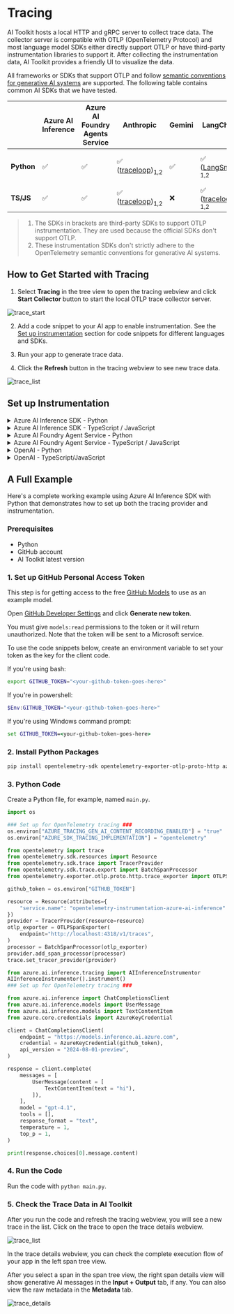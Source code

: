# Tracing

AI Toolkit hosts a local HTTP and gRPC server to collect trace data. The collector server is compatible with OTLP (OpenTelemetry Protocol) and most language model SDKs either directly support OTLP or have third-party instrumentation libraries to support it. After collecting the instrumentation data, AI Toolkit provides a friendly UI to visualize the data.

All frameworks or SDKs that support OTLP and follow [semantic conventions for generative AI systems](https://opentelemetry.io/docs/specs/semconv/gen-ai/) are supported. The following table contains common AI SDKs that we have tested.

| | Azure AI Inference | Azure AI Foundry Agents Service | Anthropic | Gemini | LangChain | OpenAI SDK | OpenAI Agents SDK |
|---|---|---|---|---|---|---|---|
| **Python** | ✅ | ✅ | ✅ ([traceloop](https://github.com/traceloop/openllmetry))<sub>1,2</sub> | ✅  | ✅ ([LangSmith](https://github.com/langchain-ai/langsmith-sdk)) <sub>1,2</sub> | ✅ ([opentelemetry-python-contrib](https://github.com/open-telemetry/opentelemetry-python-contrib)) <sub>1</sub> | ✅ ([Logfire](https://github.com/pydantic/logfire)) <sub>1,2</sub>  |
| **TS/JS** | ✅ | ✅ | ✅ ([traceloop](https://github.com/traceloop/openllmetry))<sub>1,2</sub>| ❌ |✅ ([traceloop](https://github.com/traceloop/openllmetry)) <sub>1,2</sub> |✅ ([traceloop](https://github.com/traceloop/openllmetry)) <sub>1,2</sub>|❌|

> 1. The SDKs in brackets are third-party SDKs to support OTLP instrumentation. They are used because the official SDKs don't support OTLP.
> 2. These instrumentation SDKs don't strictly adhere to the OpenTelemetry semantic conventions for generative AI systems.

## How to Get Started with Tracing

1. Select **Tracing** in the tree view to open the tracing webview and click **Start Collector** button to start the local OTLP trace collector server.

![trace_start](./Images/trace_start.png)

2. Add a code snippet to your AI app to enable instrumentation. See the [Set up instrumentation](#set-up-instrumentation) section for code snippets for different languages and SDKs.

3. Run your app to generate trace data.

4. Click the **Refresh** button in the tracing webview to see new trace data.

![trace_list](./Images/trace_list.png)


## Set up Instrumentation

<details>
<summary>Azure AI Inference SDK - Python</summary>

**Installation:**
```bash
pip install opentelemetry-sdk opentelemetry-exporter-otlp-proto-http azure-ai-inference[opentelemetry]
```

**Setup:**
```python
import os
os.environ["AZURE_TRACING_GEN_AI_CONTENT_RECORDING_ENABLED"] = "true"
os.environ["AZURE_SDK_TRACING_IMPLEMENTATION"] = "opentelemetry"

from opentelemetry.sdk.resources import Resource
from opentelemetry.sdk.trace import TracerProvider
from opentelemetry.sdk.trace.export import BatchSpanProcessor
from opentelemetry.exporter.otlp.proto.http.trace_exporter import OTLPSpanExporter

resource = Resource(attributes={
    "service.name": "opentelemetry-instrumentation-azure-ai-agents"
})
provider = TracerProvider(resource=resource)
otlp_exporter = OTLPSpanExporter(
    endpoint="http://localhost:4318/v1/traces",
)
processor = BatchSpanProcessor(otlp_exporter)
provider.add_span_processor(processor)
trace.set_tracer_provider(provider)

from azure.ai.inference.tracing import AIInferenceInstrumentor
AIInferenceInstrumentor().instrument(True)
```
</details>


<details>
<summary>Azure AI Inference SDK - TypeScript / JavaScript</summary>

**Installation:**
```bash
npm install @azure/opentelemetry-instrumentation-azure-sdk @opentelemetry/api @opentelemetry/exporter-trace-otlp-proto @opentelemetry/instrumentation @opentelemetry/resources @opentelemetry/sdk-trace-node
```

**Setup:**
```javascript
const { context } = require("@opentelemetry/api");
const { resourceFromAttributes } = require("@opentelemetry/resources");
const {
  NodeTracerProvider,
  SimpleSpanProcessor,
} = require("@opentelemetry/sdk-trace-node");
const { OTLPTraceExporter } = require('@opentelemetry/exporter-trace-otlp-proto');

const exporter = new OTLPTraceExporter({
    url: "http://localhost:4318/v1/traces",
});
const provider = new NodeTracerProvider({
    resource: resourceFromAttributes({
        "service.name": "opentelemetry-instrumentation-azure-ai-inference",
    }),
    spanProcessors: [
        new SimpleSpanProcessor(exporter)
    ],
});
provider.register();

const { registerInstrumentations } = require("@opentelemetry/instrumentation");
const { createAzureSdkInstrumentation } = require("@azure/opentelemetry-instrumentation-azure-sdk");

registerInstrumentations({
  instrumentations: [createAzureSdkInstrumentation()],
});
```
</details>

<details>
<summary>Azure AI Foundry Agent Service - Python</summary>

**Installation:**
```bash
pip install opentelemetry-sdk opentelemetry-exporter-otlp-proto-http azure-ai-inference[opentelemetry]
```

**Setup:**
```python
import os
os.environ["AZURE_TRACING_GEN_AI_CONTENT_RECORDING_ENABLED"] = "true"
os.environ["AZURE_SDK_TRACING_IMPLEMENTATION"] = "opentelemetry"

from opentelemetry.sdk.resources import Resource
from opentelemetry.sdk.trace import TracerProvider
from opentelemetry.sdk.trace.export import BatchSpanProcessor
from opentelemetry.exporter.otlp.proto.http.trace_exporter import OTLPSpanExporter

resource = Resource(attributes={
    "service.name": "opentelemetry-instrumentation-azure-ai-agents"
})
provider = TracerProvider(resource=resource)
otlp_exporter = OTLPSpanExporter(
    endpoint="http://localhost:4318/v1/traces",
)
processor = BatchSpanProcessor(otlp_exporter)
provider.add_span_processor(processor)
trace.set_tracer_provider(provider)

from azure.ai.agents.telemetry import AIAgentsInstrumentor
AIAgentsInstrumentor().instrument(True)
```
</details>

<details>
<summary>Azure AI Foundry Agent Service - TypeScript / JavaScript</summary>

**Installation:**
```bash
npm install @azure/opentelemetry-instrumentation-azure-sdk @opentelemetry/api @opentelemetry/exporter-trace-otlp-proto @opentelemetry/instrumentation @opentelemetry/resources @opentelemetry/sdk-trace-node
```

**Setup:**
```javascript
const { context } = require("@opentelemetry/api");
const { resourceFromAttributes } = require("@opentelemetry/resources");
const {
  NodeTracerProvider,
  SimpleSpanProcessor,
} = require("@opentelemetry/sdk-trace-node");
const { OTLPTraceExporter } = require('@opentelemetry/exporter-trace-otlp-proto');

const exporter = new OTLPTraceExporter({
    url: "http://localhost:4318/v1/traces",
});
const provider = new NodeTracerProvider({
    resource: resourceFromAttributes({
        "service.name": "opentelemetry-instrumentation-azure-ai-inference",
    }),
    spanProcessors: [
        new SimpleSpanProcessor(exporter)
    ],
});
provider.register();

const { registerInstrumentations } = require("@opentelemetry/instrumentation");
const { createAzureSdkInstrumentation } = require("@azure/opentelemetry-instrumentation-azure-sdk");

registerInstrumentations({
  instrumentations: [createAzureSdkInstrumentation()],
});
```
</details>

<details>
<summary>OpenAI - Python</summary>

**Installation:**
```bash
pip install opentelemetry-sdk opentelemetry-exporter-otlp-proto-http opentelemetry-instrumentation-openai-v2
```

**Setup:**
```python
from opentelemetry import trace
from opentelemetry.exporter.otlp.proto.http.trace_exporter import OTLPSpanExporter
from opentelemetry.sdk.trace import TracerProvider
from opentelemetry.sdk.trace.export import BatchSpanProcessor
from opentelemetry.instrumentation.openai_v2 import OpenAIInstrumentor

# Set up tracer provider
trace.set_tracer_provider(TracerProvider())

# Configure OTLP exporter
otlp_exporter = OTLPSpanExporter(
    endpoint="http://localhost:4318/v1/traces"
)

# Add span processor
trace.get_tracer_provider().add_span_processor(
    BatchSpanProcessor(otlp_exporter)
)

# Enable OpenAI instrumentation
OpenAIInstrumentor().instrument()
```
</details>

<details>
<summary>OpenAI - TypeScript/JavaScript</summary>

**Installation:**
```bash
npm install @traceloop/instrumentation-openai @traceloop/node-server-sdk
```

**Setup:**
```javascript
const { initialize } = require("@traceloop/node-server-sdk");
initialize({
    appName: "opentelemetry-instrumentation-openai-traceloop",
    baseUrl: "http://localhost:4318",
    disableBatch: true,
});
```
</details>

## A Full Example

Here's a complete working example using Azure AI Inference SDK with Python that demonstrates how to set up both the tracing provider and instrumentation.

### Prerequisites

- Python
- GitHub account
- AI Toolkit latest version

### 1. Set up GitHub Personal Access Token


This step is for getting access to the free [GitHub Models](https://docs.github.com/en/github-models) to use as an example model.

Open [GitHub Developer Settings](https://github.com/settings/tokens) and click **Generate new token**.

You must give `models:read` permissions to the token or it will return unauthorized. Note that the token will be sent to a Microsoft service.

To use the code snippets below, create an environment variable to set your token as the key for the client code.

If you're using bash:

```bash
export GITHUB_TOKEN="<your-github-token-goes-here>"
```

If you're in powershell:

```powershell
$Env:GITHUB_TOKEN="<your-github-token-goes-here>"
```

If you're using Windows command prompt:

```cmd
set GITHUB_TOKEN=<your-github-token-goes-here>
```

### 2. Install Python Packages

```bash
pip install opentelemetry-sdk opentelemetry-exporter-otlp-proto-http azure-ai-inference[opentelemetry]
```
### 3. Python Code

Create a Python file, for example, named `main.py`.

```python
import os

### Set up for OpenTelemetry tracing ###
os.environ["AZURE_TRACING_GEN_AI_CONTENT_RECORDING_ENABLED"] = "true"
os.environ["AZURE_SDK_TRACING_IMPLEMENTATION"] = "opentelemetry"

from opentelemetry import trace
from opentelemetry.sdk.resources import Resource
from opentelemetry.sdk.trace import TracerProvider
from opentelemetry.sdk.trace.export import BatchSpanProcessor
from opentelemetry.exporter.otlp.proto.http.trace_exporter import OTLPSpanExporter

github_token = os.environ["GITHUB_TOKEN"]

resource = Resource(attributes={
    "service.name": "opentelemetry-instrumentation-azure-ai-inference"
})
provider = TracerProvider(resource=resource)
otlp_exporter = OTLPSpanExporter(
    endpoint="http://localhost:4318/v1/traces",
)
processor = BatchSpanProcessor(otlp_exporter)
provider.add_span_processor(processor)
trace.set_tracer_provider(provider)

from azure.ai.inference.tracing import AIInferenceInstrumentor
AIInferenceInstrumentor().instrument()
### Set up for OpenTelemetry tracing ###

from azure.ai.inference import ChatCompletionsClient
from azure.ai.inference.models import UserMessage
from azure.ai.inference.models import TextContentItem
from azure.core.credentials import AzureKeyCredential

client = ChatCompletionsClient(
    endpoint = "https://models.inference.ai.azure.com",
    credential = AzureKeyCredential(github_token),
    api_version = "2024-08-01-preview",
)

response = client.complete(
    messages = [
        UserMessage(content = [
            TextContentItem(text = "hi"),
        ]),
    ],
    model = "gpt-4.1",
    tools = [],
    response_format = "text",
    temperature = 1,
    top_p = 1,
)

print(response.choices[0].message.content)
```

### 4. Run the Code

Run the code with `python main.py`.

### 5. Check the Trace Data in AI Toolkit

After you run the code and refresh the tracing webview, you will see a new trace in the list. Click on the trace to open the trace details webview.

![trace_list](./Images/trace_list.png)

In the trace details webview, you can check the complete execution flow of your app in the left span tree view.

After you select a span in the span tree view, the right span details view will show generative AI messages in the **Input + Output** tab, if any. You can also view the raw metadata in the **Metadata** tab.

![trace_details](./Images/trace_details.png)

